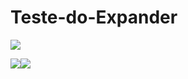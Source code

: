 # Teste-do-Expander


<img src="https://user-images.githubusercontent.com/54097213/139091447-4d06b3a3-774c-433f-a8ba-a2661a2fcf8d.gif"/>


<img src = "https://img.shields.io/badge/Xamarin-3498DB?style=for-the-badge&logo=xamarin&logoColor=white"/><img src = "https://img.shields.io/badge/C%23-239120?style=for-the-badge&logo=c-sharp&logoColor=white"/>

